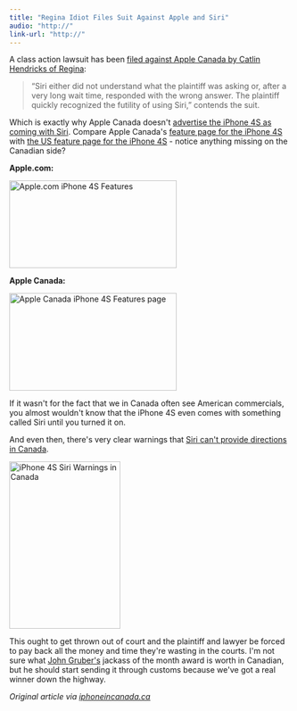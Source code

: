 ```yaml
---
title: "Regina Idiot Files Suit Against Apple and Siri"
audio: "http://"
link-url: "http://"
---
```

<p>A class action lawsuit has been <a href="http://www.iphoneincanada.ca/iphone-news/canadian-files-class-action-lawsuit-against-apple-and-siri-on-the-iphone-4s/">filed against Apple Canada by Catlin Hendricks of Regina</a>:</p>
<blockquote><p>
  “Siri either did not understand what the plaintiff was asking or, after a very long wait time, responded with the wrong answer. The plaintiff quickly recognized the futility of using Siri,” contends the suit.
</p></blockquote>
<p>Which is exactly why Apple Canada doesn't <a href="http://www.apple.com/ca/iphone/">advertise the iPhone 4S as coming with Siri</a>. Compare Apple Canada's <a href="http://www.apple.com/ca/iphone/features/">feature page for the iPhone 4S</a> with <a href="http://www.apple.com/iphone/features/">the US feature page for the iPhone 4S</a> - notice anything missing on the Canadian side?</p>
<p><strong>Apple.com:</strong></p>
<p><a href="https://chrisenns.com/wp-content/uploads/2012/04/Apple.com-iPhone-4S-Features.png"><img src="https://chrisenns.com/wp-content/uploads/2012/04/Apple.com-iPhone-4S-Features-300x157.png" alt="Apple.com iPhone 4S Features" title="Apple.com iPhone 4S Features" width="300" height="157" class="aligncenter size-medium wp-image-20278" /></a></p>
<p><strong>Apple Canada:</strong></p>
<p><a href="https://chrisenns.com/wp-content/uploads/2012/04/Apple-Canada-iPhone-4S-Features-page.png"><img src="https://chrisenns.com/wp-content/uploads/2012/04/Apple-Canada-iPhone-4S-Features-page-300x175.png" alt="Apple Canada iPhone 4S Features page" title="Apple Canada iPhone 4S Features page" width="300" height="175" class="aligncenter size-medium wp-image-20277" /></a></p>
<p>If it wasn't for the fact that we in Canada often see American commercials, you almost wouldn't know that the iPhone 4S even comes with something called Siri until you turned it on.</p>
<p>And even then, there's very clear warnings that <a href="http://www.iphoneincanada.ca/iphone-4s/siri-in-canada-hands-on-no-restaurants-maps-and-directions-video/">Siri can't provide directions in Canada</a>.</p>
<p><img src="https://chrisenns.com/wp-content/uploads/2012/04/photo-13-233x350-199x300.jpg" alt="iPhone 4S Siri Warnings in Canada" title="iPhone 4S Siri Warnings in Canada" width="199" height="300" class="aligncenter size-medium wp-image-20279" /></p>
<p>This ought to get thrown out of court and the plaintiff and lawyer be forced to pay back all the money and time they're wasting in the courts. I'm not sure what <a href="http://daringfireball.net">John Gruber's</a> jackass of the month award is worth in Canadian, but he should start sending it through customs because we've got a real winner down the highway.</p>
<p><em>Original article via <a href="http://www.iphoneincanada.ca/iphone-news/canadian-files-class-action-lawsuit-against-apple-and-siri-on-the-iphone-4s/">iphoneincanada.ca</a></em></p>
